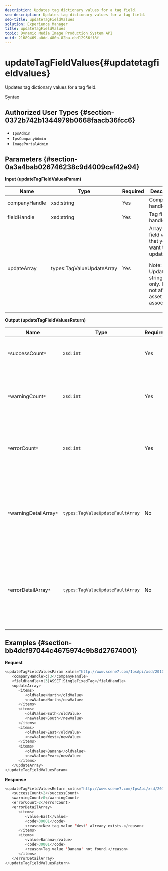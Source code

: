```yaml
---
description: Updates tag dictionary values for a tag field.
seo-description: Updates tag dictionary values for a tag field.
seo-title: updateTagFieldValues
solution: Experience Manager
title: updateTagFieldValues
topic: Dynamic Media Image Production System API
uuid: 21689469-a0dd-480b-82ba-ebd12956ff8f
---
```


# updateTagFieldValues{#updatetagfieldvalues}

Updates tag dictionary values for a tag field.

 Syntax 

## Authorized User Types {#section-0372b742b1344979b0668faacb36fcc6}

* `IpsAdmin` 
* `IpsCompanyAdmin` 
* `ImagePortalAdmin`

## Parameters {#section-0a3a4bab026746238c9d4009caf42e94}

**Input (updateTagFieldValuesParam)** 

<table id="table_15F354FBC043464080BC975AE35E03A4"> 
 <thead> 
  <tr> 
   <th colname="col1" class="entry"> Name </th> 
   <th colname="col2" class="entry"> Type </th> 
   <th colname="col3" class="entry"> Required </th> 
   <th colname="col4" class="entry"> Description </th> 
  </tr> 
 </thead>
 <tbody> 
  <tr> 
   <td colname="col1"> <span class="codeph"> <span class="varname"> companyHandle</span> </span> </td> 
   <td colname="col2"> <span class="codeph"> xsd:string</span> </td> 
   <td colname="col3"> Yes </td> 
   <td colname="col4"> Company handle. </td> 
  </tr> 
  <tr> 
   <td colname="col1"> <span class="codeph"> <span class="varname"> fieldHandle</span> </span> </td> 
   <td colname="col2"> <span class="codeph"> xsd:string</span> </td> 
   <td colname="col3"> Yes </td> 
   <td colname="col4"> Tag field handle. </td> 
  </tr> 
  <tr> 
   <td colname="col1"> <span class="codeph"> <span class="varname"> updateArray</span> </span> </td> 
   <td colname="col2"> <span class="codeph"> types:TagValueUpdateArray</span> </td> 
   <td colname="col3"> Yes </td> 
   <td colname="col4">Array of tag field values that you want to update. <p>Note:  Updates tag string values only. Does not affect asset associations. </p> </td> 
  </tr> 
 </tbody> 
</table>

**Output (updateTagFieldValuesReturn)** 

|  Name  | Type  | Required  | Description  |
|---|---|---|---|
|  `*`successCount`*`  | `xsd:int`  | Yes  | The number of successfully updated tag fields.  |
|  `*`warningCount`*`  | `xsd:int`  | Yes  | The number of warnings generated when the operation attempted to update tag fields.  |
|  `*`errorCount`*`  | `xsd:int`  | Yes  | The number of errors generated when the operation attempted to update tag fields.  |
|  `*`warningDetailArray`*`  | `types:TagValueUpdateFaultArray`  | No  | The array of details associated with the assets that generated warnings when the operation attempted to update tag fields.  |
|  `*`errorDetailArray`*`  | `types:TagValueUpdateFaultArray`  | No  | The array of details associated with the assets that generated errors when the operation attempted to update tag fields.  |

## Examples {#section-bb4dcf97044c4675974c9b8d27674001}

**Request** 

```java
<updateTagFieldValuesParam xmlns="http://www.scene7.com/IpsApi/xsd/2010-01-31">
   <companyHandle>c|3</companyHandle>
   <fieldHandle>m|3|ASSET|SingleFixedTag</fieldHandle>
   <updateArray>
      <items>
         <oldValue>Nurth</oldValue>
         <newValue>North</newValue>
      </items>
      <items>
         <oldValue>Suth</oldValue>
         <newValue>South</newValue>
      </items>
      <items>
         <oldValue>East</oldValue>
         <newValue>West</newValue>
      </items>
      <items>
         <oldValue>Banana</oldValue>
         <newValue>Pear</newValue>
      </items>
   </updateArray>
</updateTagFieldValuesParam>
```

**Response** 

```java
<updateTagFieldValuesReturn xmlns="http://www.scene7.com/IpsApi/xsd/2010-01-31">
   <successCount>2</successCount>
   <warningCount>0</warningCount>
   <errorCount>2</errorCount>
   <errorDetailArray>
      <items>
         <value>East</value>
         <code>30001</code>
         <reason>New tag value 'West' already exists.</reason>
      </items>
      <items>
         <value>Banana</value>
         <code>30001</code>
         <reason>Tag value 'Banana' not found.</reason>
      </items>
   </errorDetailArray>
</updateTagFieldValuesReturn>
```

